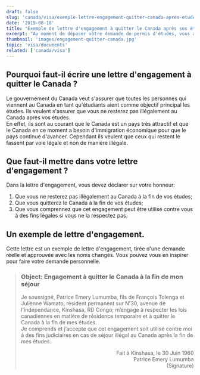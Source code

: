 ```yaml
---
draft: false
slug: 'canada/visa/exemple-lettre-engagement-quitter-canada-apres-etudes'
date: '2019-08-18'
title: "Exemple de lettre d'engagement à quitter le Canada après ses études"
excerpt: "Au moment de déposer votre demande de permis d'études, vous aurez besoin de fournir une lettre d'engagement à quitter le Canada après vos études. Ce guide vous offre un exemple que vous pouvez adapter à votre propre situation."
thumbnail: 'images/engagement-quitter-canada.jpg'
topic: 'visa/documents'
related: ['canada/visa']
---
```


## Pourquoi faut-il écrire une lettre d'engagement à quitter le Canada ?

Le gouvernement du Canada veut s'assurer que toutes les personnes qui viennent au Canada en tant qu'étudiants aient comme objectif principal les études.
Ils veulent s'assurer que vous ne resterez pas illégalement au Canada après vos études.\
En effet, ils sont au courant que le Canada est un pays très attractif et que le Canada en ce moment a besoin d'immigration économique pour que le pays continue d'avancer.
Cependant ils veulent que ceux qui restent le fassent par voie légale et non de manière illégale.

## Que faut-il mettre dans votre lettre d'engagement ?

Dans la lettre d'engagement, vous devez déclarer sur votre honneur:

1.  Que vous ne resterez pas illégalement au Canada à la fin de vos études;
2.  Que vous quitterez le Canada à la fin de vos études;
3.  Que vous comprennez que cet engagement peut être utilisé contre vous à des fins légales si vous ne la respectez pas.

## Un exemple de lettre d'engagement.

Cette lettre est un exemple de lettre d'engagement, tirée d'une demande réelle et approuvée avec les noms changés.
Vous pouvez vous en inspirer pour faire votre demande personnelle.

> ### Object: Engagement à quitter le Canada à la fin de mon séjour
>
> Je soussigné, Patrice Emery Lumumba, fils de François Tolenga et Julienne Wamato, résident permanent sur N˚30, avenue de l'indépendance, Kinshasa, RD Congo;
> m’engage à respecter les lois canadiennes en matière de résidence temporaire et à quitter le Canada à la fin de mes études. <br/>
> Je comprends et j’accepte que cet engagement soit utilisé contre moi à des fins judiciaires en cas de séjour illégal au Canada après la fin de mes études.
>
> <p style="text-align: right">Fait à Kinshasa, le 30 Juin 1960 <br/>
> Patrice Emery Lumumba <br/>
> (Signature)</p>
